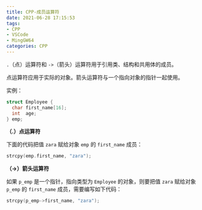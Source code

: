 ```yaml
---
title: CPP-成员运算符
date: 2021-06-28 17:15:53
tags:
- CPP
- VSCode
- MingGW64
categories: CPP
---
```


`.`（点）运算符和 `->`（箭头）运算符用于引用类、结构和共用体的成员。

点运算符应用于实际的对象。箭头运算符与一个指向对象的指针一起使用。

实例：

```cpp
struct Employee {
  char first_name[16];
  int  age;
} emp;
```

**（.）点运算符**

下面的代码把值 `zara` 赋给对象 `emp` 的 `first_name` 成员：

```cpp
strcpy(emp.first_name, "zara");
```

**（->）箭头运算符**

如果 `p_emp` 是一个指针，指向类型为 `Employee` 的对象，则要把值 `zara` 赋给对象 `p_emp` 的 `first_name` 成员，需要编写如下代码：

```cpp
strcpy(p_emp->first_name, "zara");
```